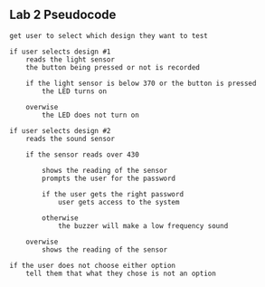 ## Lab 2 Pseudocode

    get user to select which design they want to test

    if user selects design #1
        reads the light sensor
        the button being pressed or not is recorded 

        if the light sensor is below 370 or the button is pressed
            the LED turns on

        overwise
            the LED does not turn on

    if user selects design #2
        reads the sound sensor

        if the sensor reads over 430

            shows the reading of the sensor
            prompts the user for the password
        
            if the user gets the right password
                user gets access to the system
            
            otherwise
                the buzzer will make a low frequency sound

        overwise
            shows the reading of the sensor

    if the user does not choose either option
        tell them that what they chose is not an option
